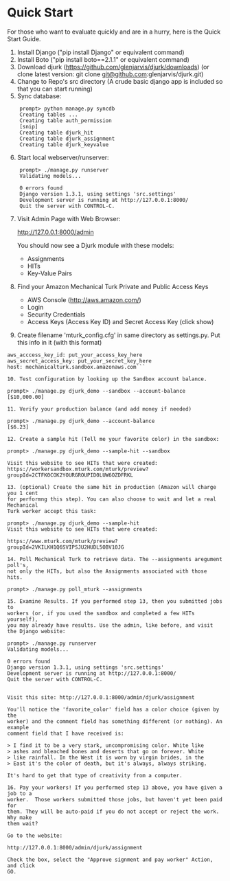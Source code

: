 Quick Start
===========
For those who want to evaluate quickly and are in a hurry, here is the Quick
Start Guide.

1. Install Django ("pip install Django" or equivalent command)
2. Install Boto ("pip install boto==2.1.1" or equivalent command)
3. Download djurk (https://github.com/glenjarvis/djurk/downloads)
   (or clone latest version: git clone git@github.com:glenjarvis/djurk.git)
4. Change to Repo's src directory
   (A crude basic django app is included so that you can start running)
5. Sync database:

``` 
    prompt> python manage.py syncdb
    Creating tables ...
    Creating table auth_permission
    [snip]
    Creating table djurk_hit
    Creating table djurk_assignment
    Creating table djurk_keyvalue
```

6. Start local webserver/runserver:
```
    prompt> ./manage.py runserver
    Validating models...

    0 errors found
    Django version 1.3.1, using settings 'src.settings'
    Development server is running at http://127.0.0.1:8000/
    Quit the server with CONTROL-C.
```
7. Visit Admin Page with Web Browser:

   http://127.0.0.1:8000/admin

   You should now see a Djurk module with these models:

    * Assignments
    * HITs
    * Key-Value Pairs

8. Find your Amazon Mechanical Turk Private and Public Access Keys

    * AWS Console (http://aws.amazon.com/)
    * Login
    * Security Credentials
    * Access Keys (Access Key ID) and Secret Access Key (click show)

9. Create filename 'mturk_config.cfg' in same directory as settings.py. Put
      this info in it (with this format)

```Connection (surround by brackets)
aws_acccess_key_id: put_your_access_key_here
aws_secret_access_key: put_your_secret_key_here
host: mechanicalturk.sandbox.amazonaws.com```

10. Test configuration by looking up the Sandbox account balance.

prompt> ./manage.py djurk_demo --sandbox --account-balance
[$10,000.00]

11. Verify your production balance (and add money if needed)

prompt> ./manage.py djurk_demo --account-balance
[$6.23]

12. Create a sample hit (Tell me your favorite color) in the sandbox:

prompt> ./manage.py djurk_demo --sample-hit --sandbox

Visit this website to see HITs that were created:
https://workersandbox.mturk.com/mturk/preview?groupId=2CTFK0COK2YOURGROUPID0LUW6OZDFRKL

13. (optional) Create the same hit in production (Amazon will charge you 1 cent
for performng this step). You can also choose to wait and let a real Mechanical
Turk worker accept this task:

prompt> ./manage.py djurk_demo --sample-hit
Visit this website to see HITs that were created:

https://www.mturk.com/mturk/preview?groupId=2VKILKH1Q6SVIPSJU2HUDL5OBV10JG

14. Poll Mechanical Turk to retrieve data. The --assignments aregument poll's,
not only the HITs, but also the Assignments associated with those hits.

prompt> ./manage.py poll_mturk --assignments

15. Examine Results. If you performed step 13, then you submitted jobs to
workers (or, if you used the sandbox and completed a few HITs yourself),
you may already have results. Use the admin, like before, and visit
the Django website:

prompt> ./manage.py runserver
Validating models...

0 errors found
Django version 1.3.1, using settings 'src.settings'
Development server is running at http://127.0.0.1:8000/
Quit the server with CONTROL-C.


Visit this site: http://127.0.0.1:8000/admin/djurk/assignment

You'll notice the 'favorite_color' field has a color choice (given by the
worker) and the comment field has something different (or nothing). An example
comment field that I have received is:

> I find it to be a very stark, uncompromising color. White like
> ashes and bleached bones and deserts that go on forever. White
> like rainfall. In the West it is worn by virgin brides, in the
> East it's the color of death, but it's always, always striking.

It's hard to get that type of creativity from a computer.

16. Pay your workers! If you performed step 13 above, you have given a job to a
worker.  Those workers submitted those jobs, but haven't yet been paid for
them. They will be auto-paid if you do not accept or reject the work. Why make
them wait?

Go to the website: 

http://127.0.0.1:8000/admin/djurk/assignment

Check the box, select the "Approve signment and pay worker" Action, and click
GO.
